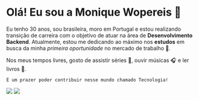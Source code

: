 # Olá! Eu sou a Monique Wopereis 👋

Eu tenho 30 anos, sou brasileira, moro em Portugal e estou realizando transição de carreira com o objetivo de atuar na área de **Desenvolvimento Backend**. Atualmente, estou me dedicando ao máximo nos **estudos** em busca da minha *primeira oportunidade* no mercado de trabalho 🚀.

Nos meus tempos livres, gosto de assistir séries 🎥, ouvir músicas 🎧 e ler livros 📖.

```
É um prazer poder contribuir nesse mundo chamado Tecnologia!
```

<div>
  <a href= "https://www.linkedin.com/in/moniquecwopereis" target= "_blank"> <img src= "https://img.shields.io/badge/LinkedIn-0077B5?style=for-the-badge&logo=linkedin&logoColor=white"></a>
    <a href= "https://www.instagram.com/moniquewopereis" target= "_blank"> <img src= "https://img.shields.io/badge/Instagram-E4405F?style=for-the-badge&logo=instagram&logoColor=white"></a>
</div>
